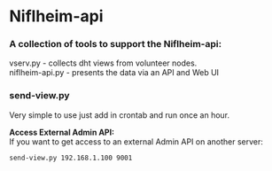 # Niflheim-api

### A collection of tools to support the Niflheim-api:
vserv.py - collects dht views from volunteer nodes.  
niflheim-api.py - presents the data via an API and Web UI  

### send-view.py

Very simple to use just add in crontab and run once an hour.  

__Access External Admin API:__  
If you want to get access to an external Admin API on another server:  

    send-view.py 192.168.1.100 9001  
